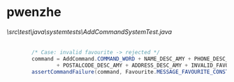 # pwenzhe
###### \src\test\java\systemtests\AddCommandSystemTest.java
``` java
        /* Case: invalid favourite -> rejected */
        command = AddCommand.COMMAND_WORD + NAME_DESC_AMY + PHONE_DESC_AMY + BIRTHDAY_DESC_AMY + EMAIL_DESC_AMY
                + POSTALCODE_DESC_AMY + ADDRESS_DESC_AMY + INVALID_FAVOURITE_DESC;
        assertCommandFailure(command, Favourite.MESSAGE_FAVOURITE_CONSTRAINTS);
```